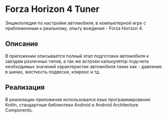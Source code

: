 Forza Horizon 4 Tuner 
=======
 Энциклопедия по настройке автомобиля, в компьютерной игре с приближенным к реальному, опыту вождения - Forza Horizon 4.

Описание
-------
 В приложении описывается полный этап подготовки автомобиля к заездам различных типов, а так же встроен калькулятор подсчета необходимых значений характеристик автомобиля таких как - давление в шинах, жесткость подвески, клиренс и тд.

Реализация
-------
В реализации приложения использовался язык программирования Kotlin, стандартные библиотеки Android и Android Architecture Components.
